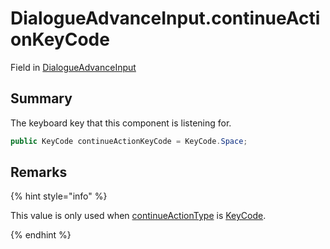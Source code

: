 # DialogueAdvanceInput.continueActionKeyCode

Field in [DialogueAdvanceInput](api/csharp/yarn.unity.dialogueadvanceinput.md)

## Summary


The keyboard key that this component is listening for.


```csharp
public KeyCode continueActionKeyCode = KeyCode.Space;
```

## Remarks

<p>
{% hint style="info" %}

This value is only used when <a href="yarn.unity.dialogueadvanceinput.continueactiontype-2.md">continueActionType</a> is
<a href="yarn.unity.dialogueadvanceinput.continueactiontype.keycode.md">KeyCode</a>.

{% endhint %}
</p>

